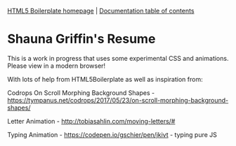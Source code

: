 [HTML5 Boilerplate homepage](https://html5boilerplate.com/) | [Documentation
table of contents](TOC.md)

# Shauna Griffin's Resume

This is a work in progress that uses some experimental CSS and animations. Please view in a modern browser!

With lots of help from HTML5Boilerplate as well as inspiration from: 

Codrops On Scroll Morphing Background Shapes - https://tympanus.net/codrops/2017/05/23/on-scroll-morphing-background-shapes/ 

Letter Animation - 
http://tobiasahlin.com/moving-letters/#

Typing Animation -
https://codepen.io/gschier/pen/jkivt - typing pure JS